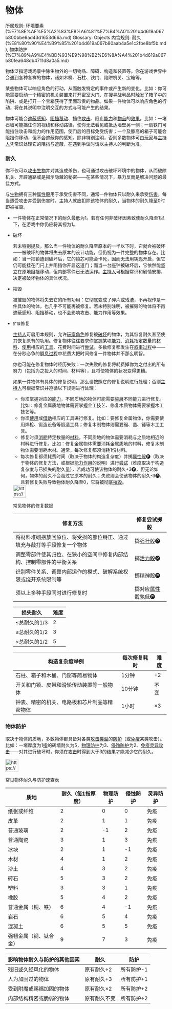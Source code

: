 # 物体

所属规则: 环境要素 (%E7%8E%AF%E5%A2%83%E8%A6%81%E7%B4%A0%201b4d619a067b800bbe9ad43d1653d66a.md)
Glossary: Objects
内含规则: 耐久 (%E8%80%90%E4%B9%85%201b4d619a067b80aab4a5e1c2fbe8bf5b.md), 物体防护 (%E7%89%A9%E4%BD%93%E9%98%B2%E6%8A%A4%201b4d619a067b80fea648db4711d8a0a5.md)

物体泛指游戏场景中除生物外的一切物品、障碍、构造和装置等。你在游戏世界中会遇到各种各样的物体，诸如木桶、石柱、铁门、陷阱机关、宝箱等。

某些物体可以响应角色的行动，从而触发特定的事件或产生新的变化。比如：你可能需要启动一个精密的机关装置来打开密室大门、在搜寻战利品时触发了箱子中的陷阱、或是打开一个宝箱获得了里面珍贵的物品。如果一件物体可以响应角色的行动，将在其说明中注明交互的方式与可能产生的结果。

物体可能会[遮蔽](%E9%81%AE%E8%94%BD%201b3d619a067b80778e34f8b386199a77.md)[感知](%E6%84%9F%E7%9F%A5%201b5d619a067b807db5b1c3d177476720.md)、[阻挡移动](%E9%98%BB%E6%8C%A1%E7%A7%BB%E5%8A%A8%201b9d619a067b80ac8ac5eb828b33ffaa.md)、挡住[攻击](%E6%94%BB%E5%87%BB%201b5d619a067b80ab8482e091a267f3f3.md)、阻止[能力](%E8%83%BD%E5%8A%9B%E4%BD%9C%E7%94%A8%201b3d619a067b80dc8bc6e50b0d9f7a33.md)和[物品](%E7%89%A9%E5%93%81%201b3d619a067b803f863edfb283e94d9a.md)的[效果](%E6%95%88%E6%9E%9C%201ced619a067b80929de8f2cc0076ad64.md)。比如：一堵石墙可能挡住你的视线和移动路径，使你无法看见或抵达墙壁另一侧；一扇铁门可能挡住攻击和能力的作用范围，使门后的目标免受伤害；一个及膝高的箱子可能会阻挡你移动，但不会遮蔽你的感知。除非特别注明，否则多数物体可由[玩家](%E7%8E%A9%E5%AE%B6%201b3d619a067b805cb720c54529e09508.md)与[主持人](%E4%B8%BB%E6%8C%81%E4%BA%BA%201b3d619a067b80c9ad40cd30502c5e9f.md)凭常识处理它的阻挡与遮蔽，在遇到争议时请以主持人的判断为准。

### 耐久

你不仅可以[攻击](%E6%94%BB%E5%87%BB%201b5d619a067b80ab8482e091a267f3f3.md)[生物](%E7%94%9F%E7%89%A9%201b3d619a067b80d0bbe1d113bf20ff1f.md)并对其造成杀伤，也可通过攻击破坏环境中的物体，从而破除机关、开辟通路或是揭示隐藏的秘密——在某些情况下，暴力反而是解决问题的最佳方式。

与[生物](%E7%94%9F%E7%89%A9%201b3d619a067b80d0bbe1d113bf20ff1f.md)拥有三种[属性骰](%E5%B1%9E%E6%80%A7%E9%AA%B0%201b3d619a067b80d2a1ebea63149d92fb.md)用于承受伤害不同，通常一件物体只以耐久来承受[伤害](%E9%80%A0%E6%88%90%E4%BC%A4%E5%AE%B3%201b4d619a067b8092a3a9d4c4494aea00.md)。每当遭受攻击并受到伤害时，主持人就应扣除该物体的耐久，当物体的耐久降至0时即被摧毁。

- 一件物体在正常情况下的耐久最低为1。若有任何非破坏因素致使耐久降至1以下，在游戏中你仍应将其视为1。
- 破坏
    
    
    若未特别提及，那么当一件物体的耐久降至原本的一半以下时，它就会被破坏——被破坏的物体将失去原本的设计功能，但仍视为一件完整的物体存在。比如：当一把锁遭到破坏后，它的锁芯可能会卡死，因而无法用钥匙开启，但它仍可能挂在门闩上并阻挡你开启这道门；而当一台座钟被破坏后，它依然能竖立在原地阻挡移动，但内部零件已无法运作。[主持人](%E4%B8%BB%E6%8C%81%E4%BA%BA%201b3d619a067b80c9ad40cd30502c5e9f.md)可根据常识和剧情安排，决定被破坏物体的具体状况。
    
- 摧毁
    
    
    被摧毁的物体将失去它的所有功用：它彻底变成了碎片或残渣，不再视作是一件具体的物体，也几乎不可能再被修复。若未特别注明，被摧毁的物体将不再遮蔽感知、阻挡移动，也不会影响攻击、能力作用等效果。
    
- `扩展`修复
    
    
    [主持人](%E4%B8%BB%E6%8C%81%E4%BA%BA%201b3d619a067b80c9ad40cd30502c5e9f.md)可启用本规则，允许[玩家角色](%E7%8E%A9%E5%AE%B6%E8%A7%92%E8%89%B2%201b3d619a067b807fab71f5f94b806a70.md)修复被[破坏](%E7%A0%B4%E5%9D%8F%201b4d619a067b802fa8e3d4217eea97fb.md)的物体，为其恢复耐久甚至使其恢复原有的功用。修复物体往往要求你[掌握](%E8%8E%B7%E5%BE%97%E8%83%BD%E5%8A%9B%201b3d619a067b8027ba38e2c1caf9d84b.md)某项[能力](%E8%83%BD%E5%8A%9B%201b3d619a067b80139849d21869c19f49.md)、[消耗](%E6%B6%88%E8%80%97%201b3d619a067b80789d16e44120e1be39.md)指定数量的[材料](%E6%9D%90%E6%96%99%201b3d619a067b802d906eee05dfa4d440.md)、[使用](%E4%BD%BF%E7%94%A8%201b3d619a067b80bbbbacd6817c707325.md)相应的[工具](%E5%B7%A5%E5%85%B7%201b3d619a067b802194bffe0ae651c2a8.md)、花费时间进行[尝试](%E5%B0%9D%E8%AF%95%201b3d619a067b8009aad4e7ce70111ce4.md)。多数修复都发生在[叙事过程](%E5%8F%99%E4%BA%8B%E8%BF%87%E7%A8%8B%201b3d619a067b80e7a942d3ca0dce9e86.md)中——在分秒必争的[瞬息过程](%E7%9E%AC%E6%81%AF%E8%BF%87%E7%A8%8B%201b3d619a067b80aaa52efa8a891fe3ad.md)中花费大把时间修复一件物体并不那么明智。
    
    你也可能在修复物体时经历失败：一次失败的修复将耗费掉你为之付出的所有努力（包括为之投入的时间、材料等），且将使物体的状况变得更糟。
    
    如果一件物体有具体的修复说明，那么请按照它的修复说明进行处理；否则[主持人](%E4%B8%BB%E6%8C%81%E4%BA%BA%201b3d619a067b80c9ad40cd30502c5e9f.md)可根据常识并遵循以下规则进行处理：
    
    - 你须掌握对应的[能力](%E8%83%BD%E5%8A%9B%201b3d619a067b80139849d21869c19f49.md)，不同质地的物体可能需要[施展](%E6%96%BD%E5%B1%95%E8%83%BD%E5%8A%9B%201b3d619a067b80f38dccf027f026b32f.md)不同能力进行修复。比如：修复金属质地物体需要掌握金工技艺、修复木质物体需要掌握木工技艺等。
    - 你须[使用](%E4%BD%BF%E7%94%A8%201b3d619a067b80bbbbacd6817c707325.md)或[借助](%E5%80%9F%E5%8A%A9%201bbd619a067b803db295eb9bc8947d28.md)相应的工具进行修复。比如：要修复金属物体，你需要使用焊枪、锻造设备等锻造工具；修复木制物体则需要锯、凿、锤等木工工具。
    - 修复时须[消耗](%E6%B6%88%E8%80%97%201b3d619a067b80789d16e44120e1be39.md)特定数量的[材料](%E6%9D%90%E6%96%99%201b3d619a067b802d906eee05dfa4d440.md)。不同质地的物体需要消耗与之质地相近的材料进行修复。比如：修复金属物体需要消耗金属质地的材料，修复木制物体需要消耗木材。通常，每次修复都须消耗1份材料。
    - 每次修复都须耗费时间（取决于物体的构造复杂度）并掷[属性骰](%E5%B1%9E%E6%80%A7%E9%AA%B0%201b3d619a067b80d2a1ebea63149d92fb.md)🅟（取决于物体的修复方法，或根据[能力作用](%E8%83%BD%E5%8A%9B%E4%BD%9C%E7%94%A8%201b3d619a067b80dc8bc6e50b0d9f7a33.md)的说明）进行[尝试](%E5%B0%9D%E8%AF%95%201b3d619a067b8009aad4e7ce70111ce4.md)（难度取决于构造复杂度与已损失的耐久量），若成功可使该物体的耐久+3🅟，但无论如何，物体的耐久不会超过它原本的耐久；失败则会使该物体的耐久-3🅟，且若修复失败导致物体耐久降至0，它将被彻底[摧毁](%E6%91%A7%E6%AF%81%201b4d619a067b80e285bcecc8c3d8e5f0.md)。
    
    <aside>
    <img src="https://www.notion.so/icons/reference_lightgray.svg" alt="https://www.notion.so/icons/reference_lightgray.svg" width="40px" />
    
    常见物体的修复数据
    
    | 修复方法 | 修复尝试掷骰 |
    | --- | --- |
    | 将材料堆砌摆放回原位、将受损的部位掰正、通过填充与敲打等手段修复一个物体 | 掷[强壮骰](%E5%BC%BA%E5%A3%AE%E9%AA%B0%201b3d619a067b806094ebcc0abdf4ba13.md)🅟 |
    | 调整零部件使其归位、在狭小的空间中修复内部结构、控制零部件的平衡关系 | 掷[活力骰](%E6%B4%BB%E5%8A%9B%E9%AA%B0%201b3d619a067b8019a494fecc31aaaafa.md)🅟 |
    | 识别零件关系、调整内部运作的模式、破解系统权限或绕开系统限制等 | 掷[精神骰](%E7%B2%BE%E7%A5%9E%E9%AA%B0%201b3d619a067b80a8a9ffef3e0057db9d.md)🅟 |
    | 须以上多种手段同时进行修复时 | 掷对应[属性骰](%E5%B1%9E%E6%80%A7%E9%AA%B0%201b3d619a067b80d2a1ebea63149d92fb.md)[孰低](%E5%AD%B0%E4%BD%8E%201b3d619a067b80129f8ad6f93d692b0b.md)🅟 |
    
    | 损失耐久 | 难度 |
    | --- | --- |
    | ≤总耐久的1/3 | 2 |
    | ≤总耐久的1/2 | 3 |
    | >总耐久的1/2 | 5 |
    
    | 构造复杂度举例 | 每次修复耗时 | 难度 |
    | --- | --- | --- |
    | 石柱、箱子和木桶、门窗等简易物体 | 1分钟 | ÷2 |
    | 开关和门锁、皮带和滑轮传动装置等一般物体 | 10分钟 | 不变 |
    | 钟表、精密的机关、电路板和芯片制品等精密物体 | 1小时 | ×3 |
    </aside>
    

### 物体防护

取决于物体的质地，多数物体都具备对各类[攻击类型](%E6%94%BB%E5%87%BB%E7%B1%BB%E5%9E%8B%201b4d619a067b808fb1a6fdd528e09d5e.md)的[防护](%E9%98%B2%E6%8A%A4%201b3d619a067b806e8bd4c7265f5a00fa.md)（或[免疫](%E5%85%8D%E7%96%AB%201b3d619a067b8069bdcbd9075bb95b75.md)某类攻击）。比如：一堵厚度为1[指](%E6%8C%87%201b3d619a067b8099b3dbcc881f8c63a4.md)的砖墙耐久为5，[物理防护](%E7%89%A9%E7%90%86%E9%98%B2%E6%8A%A4%201b3d619a067b80c19591fe2842823469.md)为3、[侵蚀防护](%E4%BE%B5%E8%9A%80%E9%98%B2%E6%8A%A4%201b3d619a067b803db0cfccaf34b5fceb.md)为2、[免疫](%E5%85%8D%E7%96%AB%201b3d619a067b8069bdcbd9075bb95b75.md)[灵异攻击](%E7%81%B5%E5%BC%82%E6%94%BB%E5%87%BB%201b4d619a067b80968bb1dc8bead7368a.md)——对其进行破坏时，你须在[攻击](%E6%94%BB%E5%87%BB%201b5d619a067b80ab8482e091a267f3f3.md)时得到大于3的结果才能减少它的耐久。

<aside>
<img src="https://www.notion.so/icons/reference_lightgray.svg" alt="https://www.notion.so/icons/reference_lightgray.svg" width="40px" />

常见物体耐久与防护速查表

| 质地 | 耐久（每1[指](%E6%8C%87%201b3d619a067b8099b3dbcc881f8c63a4.md)厚度） | 物理防护 | 侵蚀防护 | 灵异防护 |
| --- | --- | --- | --- | --- |
| 纸张或纤维 | 2 | 0 | 0 | 免疫 |
| 皮革 | 2 | 1 | 1 | 免疫 |
| 普通玻璃 | 2 | -1 | 2 | 免疫 |
| 普通陶瓷 | 3 | 1 | 3 | 免疫 |
| 冰块 | 2 | 1 | -1 | 免疫 |
| 木材 | 4 | 1 | 2 | 免疫 |
| 沙土 | 4 | 3 | 2 | 免疫 |
| 砖石 | 5 | 3 | 2 | 免疫 |
| 塑料 | 3 | 3 | 1 | 免疫 |
| 橡胶 | 5 | 4 | 2 | 免疫 |
| 普通金属（铜、铁） | 6 | 4 | -1 | 免疫 |
| 岩石 | 6 | 5 | 4 | 免疫 |
| 混凝土 | 6 | 5 | 5 | 免疫 |
| 强韧金属（钢、钛合金） | 9 | 7 | 3 | 免疫 |

| 影响物体耐久与防护的其他因素 | 耐久 | 防护 |
| --- | --- | --- |
| 残旧或久经风化的物体 | 原有耐久÷2 | 所有防护-1 |
| 人为加固过的物体 | 原有耐久+3 | 所有防护+1 |
| 受到附魔或赐福加固的物体 | 原有耐久×2 | 所有防护+2 |
| 内部结构精密或脆弱的物体 | 原有耐久不变 | 所有防护÷2 |
</aside>